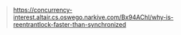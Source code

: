 > https://concurrency-interest.altair.cs.oswego.narkive.com/Bx94AChl/why-is-reentrantlock-faster-than-synchronized